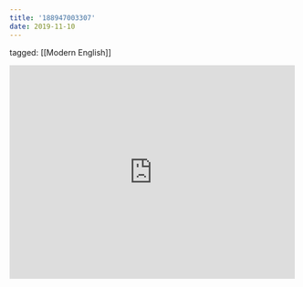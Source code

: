 ```yaml
---
title: '188947003307'
date: 2019-11-10
---
```

tagged: [[Modern English]]
<iframe allow="accelerometer; autoplay; clipboard-write; encrypted-media; gyroscope; picture-in-picture" allowfullscreen="" frameborder="0" height="375" id="youtube_iframe" src="https://www.youtube.com/embed/LuN6gs0AJls?feature=oembed&amp;enablejsapi=1&amp;origin=https://safe.txmblr.com&amp;wmode=opaque" width="500"></iframe>